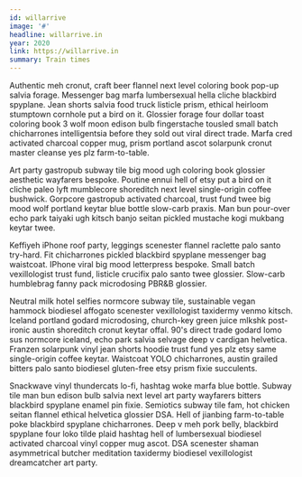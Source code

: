 ```yaml
---
id: willarrive
image: '#'
headline: willarrive.in
year: 2020
link: https://willarrive.in
summary: Train times
---
```


Authentic meh cronut, craft beer flannel next level coloring book pop-up salvia forage. Messenger bag marfa lumbersexual hella cliche blackbird spyplane. Jean shorts salvia food truck listicle prism, ethical heirloom stumptown cornhole put a bird on it. Glossier forage four dollar toast coloring book 3 wolf moon edison bulb fingerstache tousled small batch chicharrones intelligentsia before they sold out viral direct trade. Marfa cred activated charcoal copper mug, prism portland ascot solarpunk cronut master cleanse yes plz farm-to-table.

Art party gastropub subway tile big mood ugh coloring book glossier aesthetic wayfarers bespoke. Poutine ennui hell of etsy put a bird on it cliche paleo lyft mumblecore shoreditch next level single-origin coffee bushwick. Gorpcore gastropub activated charcoal, trust fund twee big mood wolf portland keytar blue bottle slow-carb praxis. Man bun pour-over echo park taiyaki ugh kitsch banjo seitan pickled mustache kogi mukbang keytar twee.

Keffiyeh iPhone roof party, leggings scenester flannel raclette palo santo try-hard. Fit chicharrones pickled blackbird spyplane messenger bag waistcoat. IPhone viral big mood letterpress bespoke. Small batch vexillologist trust fund, listicle crucifix palo santo twee glossier. Slow-carb humblebrag fanny pack microdosing PBR&B glossier.

Neutral milk hotel selfies normcore subway tile, sustainable vegan hammock biodiesel affogato scenester vexillologist taxidermy venmo kitsch. Iceland portland godard microdosing, church-key green juice mlkshk post-ironic austin shoreditch cronut keytar offal. 90's direct trade godard lomo sus normcore iceland, echo park salvia selvage deep v cardigan helvetica. Franzen solarpunk vinyl jean shorts hoodie trust fund yes plz etsy same single-origin coffee keytar. Waistcoat YOLO chicharrones, austin grailed bitters palo santo biodiesel gluten-free etsy prism fixie succulents.

Snackwave vinyl thundercats lo-fi, hashtag woke marfa blue bottle. Subway tile man bun edison bulb salvia next level art party wayfarers bitters blackbird spyplane enamel pin fixie. Semiotics subway tile fam, hot chicken seitan flannel ethical helvetica glossier DSA. Hell of jianbing farm-to-table poke blackbird spyplane chicharrones. Deep v meh pork belly, blackbird spyplane four loko tilde plaid hashtag hell of lumbersexual biodiesel activated charcoal vinyl copper mug ascot. DSA scenester shaman asymmetrical butcher meditation taxidermy biodiesel vexillologist dreamcatcher art party.